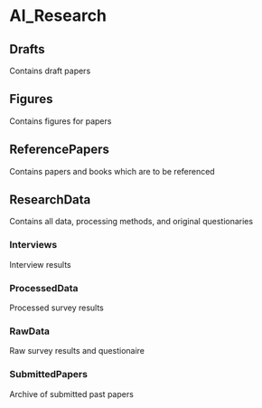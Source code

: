 # AI_Research

## Drafts
Contains draft papers

## Figures 
Contains figures for papers

## ReferencePapers
Contains papers and books which are to be referenced 

## ResearchData
Contains all data, processing methods, and original questionaries
### Interviews
Interview results

### ProcessedData
Processed survey results

### RawData
Raw survey results and questionaire

### SubmittedPapers
Archive of submitted past papers
